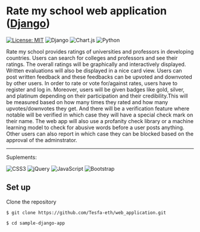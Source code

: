 # Rate my school web application ([Django](https://www.djangoproject.com/))
[![License: MIT](https://img.shields.io/badge/License-MIT-yellow.svg)](https://opensource.org/licenses/MIT) ![Django](https://img.shields.io/badge/django-%23092E20.svg?style=for-the-badge&logo=django&logoColor=white) ![Chart.js](https://img.shields.io/badge/chart.js-F5788D.svg?style=for-the-badge&logo=chart.js&logoColor=white) ![Python](https://img.shields.io/badge/python-3670A0?style=for-the-badge&logo=python&logoColor=ffdd54)

Rate my school provides ratings of universities and professors in developing countries. Users can search for colleges and professors and see their ratings. The overall ratings will be graphically and interactively displayed. Written evaluations will also be displayed in a nice card view. Users can post written feedback and these feedbacks can be upvoted and downvoted by other users. In order to rate or vote for/against rates, users have to register and log in. Moreover, users will be given badges like gold, silver, and platinum depending on their participation and their credibility.This will be measured based on how many times they rated and how many upvotes/downvotes they get. And there will be a verification feature where notable will be verified in which case they will have a special check mark on their name. The web app will also use a profanity check library or a machine learning model to check for abusive words before a user posts anything. Other users can also report in which case they can be blocked based on the approval of the adminstrator.
<hr />
Suplements:

![CSS3](https://img.shields.io/badge/css3-%231572B6.svg?style=for-the-badge&logo=css3&logoColor=white) ![jQuery](https://img.shields.io/badge/jquery-%230769AD.svg?style=for-the-badge&logo=jquery&logoColor=white) ![JavaScript](https://img.shields.io/badge/javascript-%23323330.svg?style=for-the-badge&logo=javascript&logoColor=%23F7DF1E) ![Bootstrap](https://img.shields.io/badge/bootstrap-%23563D7C.svg?style=for-the-badge&logo=bootstrap&logoColor=white) 

## Set up
Clone the repository

```
$ git clone https://github.com/Tesfa-eth/web_application.git
```
```
$ cd sample-django-app
```
